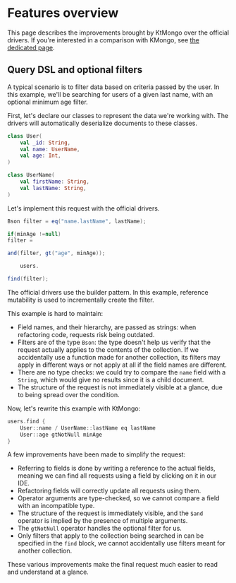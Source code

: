 # Features overview

This page describes the improvements brought by KtMongo over the official drivers.
If you're interested in a comparison with KMongo, see [the dedicated page](../migrate-from-kmongo/why.md).

## Query DSL and optional filters

A typical scenario is to filter data based on criteria passed by the user. In this example, we'll be searching for users of a given last name, with an optional minimum age filter.

First, let's declare our classes to represent the data we're working with. The drivers will automatically deserialize documents to these classes.

```kotlin
class User(
	val _id: String,
	val name: UserName,
	val age: Int,
)

class UserName(
	val firstName: String,
	val lastName: String,
)
```

Let's implement this request with the official drivers.

```java title="With the official Java driver"
Bson filter = eq("name.lastName", lastName);

if(minAge !=null)
filter =

and(filter, gt("age", minAge));

	users.

find(filter);
```

The official drivers use the builder pattern. In this example, reference mutability is used to incrementally create the filter.

This example is hard to maintain:

- Field names, and their hierarchy, are passed as strings: when refactoring code, requests risk being outdated.
- Filters are of the type `Bson`: the type doesn't help us verify that the request actually applies to the contents of the collection. If we accidentally use a function made for another collection, its filters may apply in different ways or not apply at all if the field names are different.
- There are no type checks: we could try to compare the `name` field with a `String`, which would give no results since it is a child document.
- The structure of the request is not immediately visible at a glance, due to being spread over the condition.

Now, let's rewrite this example with KtMongo:

```kotlin title="With KtMongo"
users.find {
	User::name / UserName::lastName eq lastName
	User::age gtNotNull minAge
}
```

A few improvements have been made to simplify the request:

- Referring to fields is done by writing a reference to the actual fields, meaning we can find all requests using a field by clicking on it in our IDE.
- Refactoring fields will correctly update all requests using them.
- Operator arguments are type-checked, so we cannot compare a field with an incompatible type.
- The structure of the request is immediately visible, and the `$and` operator is implied by the presence of multiple arguments.
- The `gtNotNull` operator handles the optional filter for us.
- Only filters that apply to the collection being searched in can be specified in the `find` block, we cannot accidentally use filters meant for another collection.

These various improvements make the final request much easier to read and understand at a glance.
